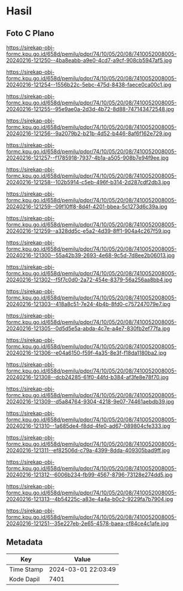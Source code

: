 # Hasil

## Foto C Plano

https://sirekap-obj-formc.kpu.go.id/658d/pemilu/pdpr/74/10/05/20/08/7410052008005-20240216-121250--4ba8eabb-a9e0-4cd7-a9cf-908cb5947af5.jpg

https://sirekap-obj-formc.kpu.go.id/658d/pemilu/pdpr/74/10/05/20/08/7410052008005-20240216-121254--1556b22c-5ebc-475d-8438-faece0ca00c1.jpg

https://sirekap-obj-formc.kpu.go.id/658d/pemilu/pdpr/74/10/05/20/08/7410052008005-20240216-121255--95e9ae0a-2d3d-4b72-8d88-747143472548.jpg

https://sirekap-obj-formc.kpu.go.id/658d/pemilu/pdpr/74/10/05/20/08/7410052008005-20240216-121256--9a2079b2-b21b-4d52-b446-8af6f162e729.jpg

https://sirekap-obj-formc.kpu.go.id/658d/pemilu/pdpr/74/10/05/20/08/7410052008005-20240216-121257--f1785918-7937-4b1a-a505-908b7e94f9ee.jpg

https://sirekap-obj-formc.kpu.go.id/658d/pemilu/pdpr/74/10/05/20/08/7410052008005-20240216-121258--102b5914-c5eb-496f-b314-2d287cdf2db3.jpg

https://sirekap-obj-formc.kpu.go.id/658d/pemilu/pdpr/74/10/05/20/08/7410052008005-20240216-121259--09f10ff8-8d4f-4201-bbea-5c1273d6c39a.jpg

https://sirekap-obj-formc.kpu.go.id/658d/pemilu/pdpr/74/10/05/20/08/7410052008005-20240216-121259--a328dd5c-e5a2-4d39-8ff1-904a4c267f59.jpg

https://sirekap-obj-formc.kpu.go.id/658d/pemilu/pdpr/74/10/05/20/08/7410052008005-20240216-121300--55a42b39-2693-4e68-9c5d-7d8ee2b06013.jpg

https://sirekap-obj-formc.kpu.go.id/658d/pemilu/pdpr/74/10/05/20/08/7410052008005-20240216-121302--f5f7c0d0-2a72-454e-8379-56a256aa8bb4.jpg

https://sirekap-obj-formc.kpu.go.id/658d/pemilu/pdpr/74/10/05/20/08/7410052008005-20240216-121303--418a8c51-7e24-4b4b-8fd0-c757247079e7.jpg

https://sirekap-obj-formc.kpu.go.id/658d/pemilu/pdpr/74/10/05/20/08/7410052008005-20240216-121305--0d5d5e5a-abda-4c7e-a4e7-830fb2ef77fa.jpg

https://sirekap-obj-formc.kpu.go.id/658d/pemilu/pdpr/74/10/05/20/08/7410052008005-20240216-121306--e04a6150-f59f-4a35-8e3f-f18da1180ba2.jpg

https://sirekap-obj-formc.kpu.go.id/658d/pemilu/pdpr/74/10/05/20/08/7410052008005-20240216-121308--dcb24285-61f0-44fd-b384-af3fe8e78f70.jpg

https://sirekap-obj-formc.kpu.go.id/658d/pemilu/pdpr/74/10/05/20/08/7410052008005-20240216-121309--d5a84764-9304-4218-9e07-74461aebdb39.jpg

https://sirekap-obj-formc.kpu.go.id/658d/pemilu/pdpr/74/10/05/20/08/7410052008005-20240216-121310--1a685de4-f8dd-4fe0-ad67-089804cfe333.jpg

https://sirekap-obj-formc.kpu.go.id/658d/pemilu/pdpr/74/10/05/20/08/7410052008005-20240216-121311--ef82506d-c79a-4399-8dda-409305bad9ff.jpg

https://sirekap-obj-formc.kpu.go.id/658d/pemilu/pdpr/74/10/05/20/08/7410052008005-20240216-121312--6006b234-fb99-4567-8796-73128e274dd5.jpg

https://sirekap-obj-formc.kpu.go.id/658d/pemilu/pdpr/74/10/05/20/08/7410052008005-20240216-121313--4b54225c-a83e-4a4a-b0c2-9229fa7b7904.jpg

https://sirekap-obj-formc.kpu.go.id/658d/pemilu/pdpr/74/10/05/20/08/7410052008005-20240216-121251--35e227eb-2e65-4578-baea-cf84ce4c1afe.jpg


## Metadata

| Key        | Value               |
| ---------- | ------------------- |
| Time Stamp | 2024-03-01 22:03:49 |
| Kode Dapil | 7401                |



